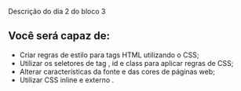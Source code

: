 Descrição do dia 2 do bloco 3

## Você será capaz de:

- Criar regras de estilo para tags HTML utilizando o CSS;
- Utilizar os seletores de tag , id e class para aplicar regras de CSS;
- Alterar características da fonte e das cores de páginas web;
- Utilizar CSS inline e externo .
